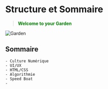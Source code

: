 # Structure et Sommaire 


 ><font color='green'> **Welcome to your Garden**</font>

 ![Garden](https://cdn.discordapp.com/attachments/1010068293782093935/1208684628836220999/rodhk_map_in_the_style_of_a_Rpg_Maker_asset_set_for_an_alpinist_adedc9eb-e3a0-4794-b964-864bfe000887.png?ex=664da647&is=664c54c7&hm=b7c23e4260fafab2d1172585511c4437c03d8bf69e6ac6d4d35d08d7eddcf27f&)
 
 ## Sommaire
 
    - Culture Numérique
    - UI/UX
    - HTML/CSS
    - Algorithmie
    - Speed Boat
    - 


